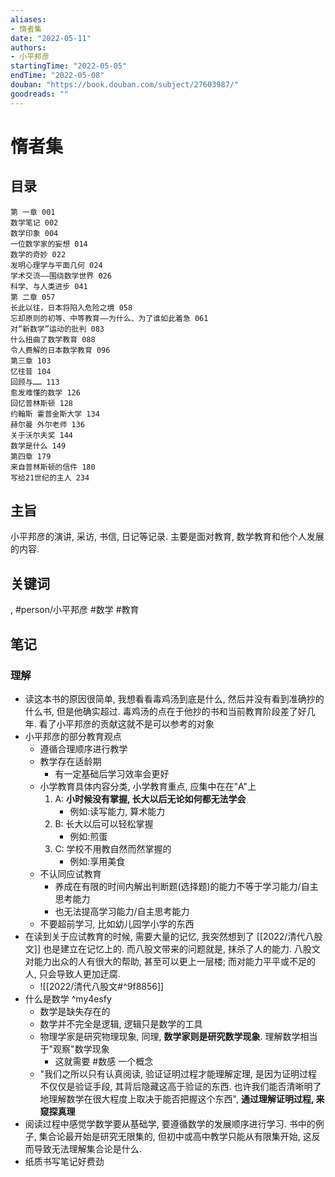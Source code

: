 ```yaml
---
aliases:
- 惰者集
date: "2022-05-11"
authors:
- 小平邦彦
startingTime: "2022-05-05"
endTime: "2022-05-08"
douban: "https://book.douban.com/subject/27603987/"
goodreads: ""
---
```


# 惰者集

## 目录
```
第 一章 001  
数学笔记 002  
数学印象 004  
一位数学家的妄想 014  
数学的奇妙 022  
发明心理学与平面几何 024  
学术交流——围绕数学世界 026  
科学、与人类进步 041  
第 二章 057  
长此以往，日本将陷入危险之境 058  
忘却原则的初等、中等教育——为什么、为了谁如此着急 061  
对“新数学”运动的批判 083  
什么扭曲了数学教育 088  
令人费解的日本数学教育 096  
第三章 103  
忆往昔 104  
回顾与…… 113  
愈发难懂的数学 126  
回忆普林斯顿 128  
约翰斯 霍普金斯大学 134  
赫尔曼 外尔老师 136  
关于沃尔夫奖 144  
数学是什么 149  
第四章 179  
来自普林斯顿的信件 180  
写给21世纪的主人 234
```

## 主旨
小平邦彦的演讲, 采访, 书信, 日记等记录. 主要是面对教育, 数学教育和他个人发展的内容. 

## 关键词
, #person/小平邦彦 #数学 #教育

## 笔记
### 理解
* 读这本书的原因很简单, 我想看看毒鸡汤到底是什么, 然后并没有看到准确抄的什么书, 但是他确实超过. 毒鸡汤的点在于他抄的书和当前教育阶段差了好几年. 看了小平邦彦的贡献这就不是可以参考的对象
* 小平邦彦的部分教育观点
    * 遵循合理顺序进行教学
    * 教学存在适龄期
        * 有一定基础后学习效率会更好
    * 小学教育具体内容分类, 小学教育重点, 应集中在在"A"上
        1. A: **小时候没有掌握, 长大以后无论如何都无法学会**
            * 例如:读写能力, 算术能力
        2. B: 长大以后可以轻松掌握
            * 例如:煎蛋
        3. C: 学校不用教自然而然掌握的
            * 例如:享用美食
    * 不认同应试教育
        * 养成在有限的时间内解出判断题(选择题)的能力不等于学习能力/自主思考能力
        * 也无法提高学习能力/自主思考能力
    * 不要超前学习, 比如幼儿园学小学的东西
* 在读到关于应试教育的时候, 需要大量的记忆, 我突然想到了 [[2022/清代八股文]] 也是建立在记忆上的. 而八股文带来的问题就是, 抹杀了人的能力. 八股文对能力出众的人有很大的帮助, 甚至可以更上一层楼; 而对能力平平或不足的人, 只会导致人更加迂腐.
    * ![[2022/清代八股文#^9f8856]]
* 什么是数学 ^my4esfy
    * 数学是缺失存在的
    * 数学并不完全是逻辑, 逻辑只是数学的工具
    * 物理学家是研究物理现象, 同理, **数学家则是研究数学现象**. 理解数学相当于"观察"数学现象
        * 这就需要 #数感 一个概念
    * "我们之所以只有认真阅读, 验证证明过程才能理解定理, 是因为证明过程不仅仅是验证手段, 其背后隐藏这高于验证的东西. 也许我们能否清晰明了地理解数学在很大程度上取决于能否把握这个东西", **通过理解证明过程, 来窥探真理**
* 阅读过程中感觉学数学要从基础学, 要遵循数学的发展顺序进行学习. 书中的例子, 集合论最开始是研究无限集的, 但初中或高中教学只能从有限集开始, 这反而导致无法理解集合论是什么.
* 纸质书写笔记好费劲
